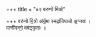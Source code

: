 +++
title = "०२ वरुणो मित्रो"

+++
वरु॑णो मि॒त्रो अ॑र्य॒मा स्मद्रा॑तिषाचो अ॒ग्नयः॑ ।  
पत्नी॑वन्तो॒ वष॑ट्कृताः ॥